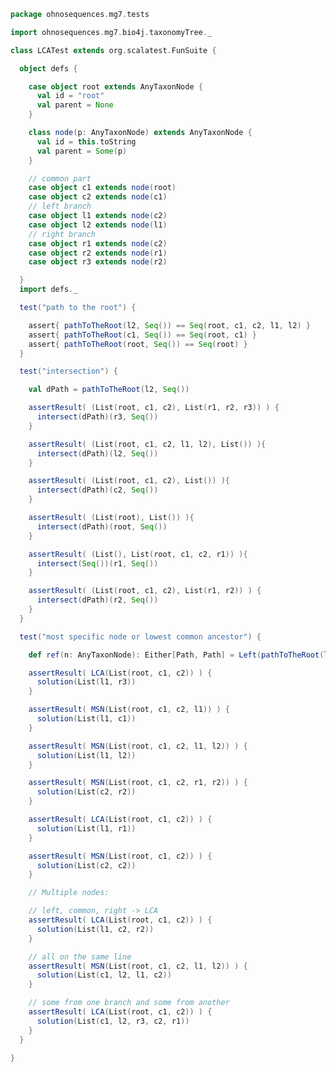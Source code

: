 
```scala
package ohnosequences.mg7.tests

import ohnosequences.mg7.bio4j.taxonomyTree._

class LCATest extends org.scalatest.FunSuite {

  object defs {

    case object root extends AnyTaxonNode {
      val id = "root"
      val parent = None
    }

    class node(p: AnyTaxonNode) extends AnyTaxonNode {
      val id = this.toString
      val parent = Some(p)
    }

    // common part
    case object c1 extends node(root)
    case object c2 extends node(c1)
    // left branch
    case object l1 extends node(c2)
    case object l2 extends node(l1)
    // right branch
    case object r1 extends node(c2)
    case object r2 extends node(r1)
    case object r3 extends node(r2)

  }
  import defs._

  test("path to the root") {

    assert{ pathToTheRoot(l2, Seq()) == Seq(root, c1, c2, l1, l2) }
    assert{ pathToTheRoot(c1, Seq()) == Seq(root, c1) }
    assert{ pathToTheRoot(root, Seq()) == Seq(root) }
  }

  test("intersection") {

    val dPath = pathToTheRoot(l2, Seq())

    assertResult( (List(root, c1, c2), List(r1, r2, r3)) ) {
      intersect(dPath)(r3, Seq())
    }

    assertResult( (List(root, c1, c2, l1, l2), List()) ){
      intersect(dPath)(l2, Seq())
    }

    assertResult( (List(root, c1, c2), List()) ){
      intersect(dPath)(c2, Seq())
    }

    assertResult( (List(root), List()) ){
      intersect(dPath)(root, Seq())
    }

    assertResult( (List(), List(root, c1, c2, r1)) ){
      intersect(Seq())(r1, Seq())
    }

    assertResult( (List(root, c1, c2), List(r1, r2)) ) {
      intersect(dPath)(r2, Seq())
    }
  }

  test("most specific node or lowest common ancestor") {

    def ref(n: AnyTaxonNode): Either[Path, Path] = Left(pathToTheRoot(l1, Seq()))

    assertResult( LCA(List(root, c1, c2)) ) {
      solution(List(l1, r3))
    }

    assertResult( MSN(List(root, c1, c2, l1)) ) {
      solution(List(l1, c1))
    }

    assertResult( MSN(List(root, c1, c2, l1, l2)) ) {
      solution(List(l1, l2))
    }

    assertResult( MSN(List(root, c1, c2, r1, r2)) ) {
      solution(List(c2, r2))
    }

    assertResult( LCA(List(root, c1, c2)) ) {
      solution(List(l1, r1))
    }

    assertResult( MSN(List(root, c1, c2)) ) {
      solution(List(c2, c2))
    }

    // Multiple nodes:

    // left, common, right -> LCA
    assertResult( LCA(List(root, c1, c2)) ) {
      solution(List(l1, c2, r2))
    }

    // all on the same line
    assertResult( MSN(List(root, c1, c2, l1, l2)) ) {
      solution(List(c1, l2, l1, c2))
    }

    // some from one branch and some from another
    assertResult( LCA(List(root, c1, c2)) ) {
      solution(List(c1, l2, r3, c2, r1))
    }
  }

}

```




[main/scala/metagenomica/bio4j/taxonomyTree.scala]: ../../main/scala/metagenomica/bio4j/taxonomyTree.scala.md
[main/scala/metagenomica/bio4j/titanTaxonomyTree.scala]: ../../main/scala/metagenomica/bio4j/titanTaxonomyTree.scala.md
[main/scala/metagenomica/bundles/bio4jTaxonomy.scala]: ../../main/scala/metagenomica/bundles/bio4jTaxonomy.scala.md
[main/scala/metagenomica/bundles/blast.scala]: ../../main/scala/metagenomica/bundles/blast.scala.md
[main/scala/metagenomica/bundles/blast16s.scala]: ../../main/scala/metagenomica/bundles/blast16s.scala.md
[main/scala/metagenomica/bundles/flash.scala]: ../../main/scala/metagenomica/bundles/flash.scala.md
[main/scala/metagenomica/bundles/gis.scala]: ../../main/scala/metagenomica/bundles/gis.scala.md
[main/scala/metagenomica/data.scala]: ../../main/scala/metagenomica/data.scala.md
[main/scala/metagenomica/dataflows/standard.scala]: ../../main/scala/metagenomica/dataflows/standard.scala.md
[main/scala/metagenomica/loquats/1.flash.scala]: ../../main/scala/metagenomica/loquats/1.flash.scala.md
[main/scala/metagenomica/loquats/2.split.scala]: ../../main/scala/metagenomica/loquats/2.split.scala.md
[main/scala/metagenomica/loquats/3.blast.scala]: ../../main/scala/metagenomica/loquats/3.blast.scala.md
[main/scala/metagenomica/loquats/4.merge.scala]: ../../main/scala/metagenomica/loquats/4.merge.scala.md
[main/scala/metagenomica/loquats/5.assignment.scala]: ../../main/scala/metagenomica/loquats/5.assignment.scala.md
[main/scala/metagenomica/loquats/6.counting.scala]: ../../main/scala/metagenomica/loquats/6.counting.scala.md
[main/scala/metagenomica/package.scala]: ../../main/scala/metagenomica/package.scala.md
[main/scala/metagenomica/parameters.scala]: ../../main/scala/metagenomica/parameters.scala.md
[test/scala/bundles.scala]: bundles.scala.md
[test/scala/lca.scala]: lca.scala.md
[test/scala/metagenomica/pipeline.scala]: metagenomica/pipeline.scala.md